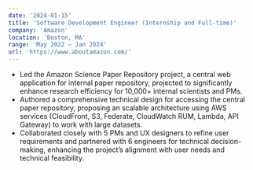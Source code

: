 ```yaml
---
date: '2024-01-15'
title: 'Software Development Engineer (Internship and Full-time)'
company: 'Amazon'
location: 'Boston, MA'
range: 'May 2022 – Jan 2024'
url: 'https://www.aboutamazon.com/'
---
```


- Led the Amazon Science Paper Repository project, a central web application for internal paper repository, projected to significantly enhance research efficiency for 10,000+ internal scientists and PMs.
- Authored a comprehensive technical design for accessing the central paper repository, proposing an scalable architecture using AWS services (CloudFront, S3, Federate, CloudWatch RUM, Lambda, API Gateway) to work with large datasets.
- Collaborated closely with 5 PMs and UX designers to refine user requirements and partnered with 6 engineers for technical decision-making, enhancing the project’s alignment with user needs and technical feasibility.
